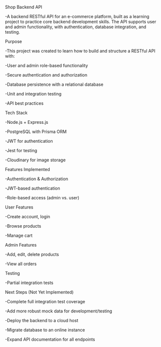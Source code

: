 Shop Backend API

-A backend RESTful API for an e-commerce platform, built as a learning project to practice core backend development skills.
The API supports user and admin functionality, with authentication, database integration, and testing.

Purpose

-This project was created to learn how to build and structure a RESTful API with:

-User and admin role-based functionality

-Secure authentication and authorization

-Database persistence with a relational database

-Unit and integration testing

-API best practices

Tech Stack

-Node.js + Express.js

-PostgreSQL with Prisma ORM

-JWT for authentication

-Jest for testing

-Cloudinary for image storage

Features Implemented

-Authentication & Authorization

-JWT-based authentication

-Role-based access (admin vs. user)

User Features

-Create account, login

-Browse products

-Manage cart

Admin Features

-Add, edit, delete products

-View all orders

Testing

-Partial integration tests

Next Steps (Not Yet Implemented)

-Complete full integration test coverage

-Add more robust mock data for development/testing

-Deploy the backend to a cloud host

-Migrate database to an online instance

-Expand API documentation for all endpoints


